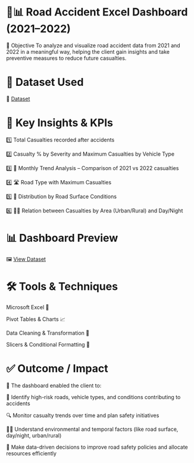 # 🚗📊 Road Accident Excel Dashboard (2021–2022)


🎯 Objective
To analyze and visualize road accident data from 2021 and 2022 in a meaningful way, helping the client gain insights and take preventive measures to reduce future casualties.



# 📂 Dataset Used
🔗 <a href="https://docs.google.com/spreadsheets/d/1R_uaoZL18nRbqC_MULVne90h3SdRbAyn/edit?gid=1319047066#gid=1319047066">Dataset<a>


# 📌 Key Insights & KPIs

1️⃣ Total Casualties recorded after accidents

2️⃣ Casualty % by Severity and Maximum Casualties by Vehicle Type

3️⃣ 📅 Monthly Trend Analysis – Comparison of 2021 vs 2022 casualties

4️⃣ 🛣️ Road Type with Maximum Casualties

5️⃣ 🚧 Distribution by Road Surface Conditions

6️⃣ 🌆🌃 Relation between Casualties by Area (Urban/Rural) and Day/Night


# 📊 Dashboard Preview
🖼️ <a href="https://github.com/pankarpratiksha50/Excel-Dashboard/blob/main/road%20accident%20dashboard.png ">View Dataset <a>


# 🛠 Tools & Techniques
Microsoft Excel 🧮

Pivot Tables & Charts 📈

Data Cleaning & Transformation 🧹

Slicers & Conditional Formatting 🎨


# ✅ Outcome / Impact
🚦 The dashboard enabled the client to:

📍 Identify high-risk roads, vehicle types, and conditions contributing to accidents

🔍 Monitor casualty trends over time and plan safety initiatives

🕵️‍♂️ Understand environmental and temporal factors (like road surface, day/night, urban/rural)

🚨 Make data-driven decisions to improve road safety policies and allocate resources efficiently



